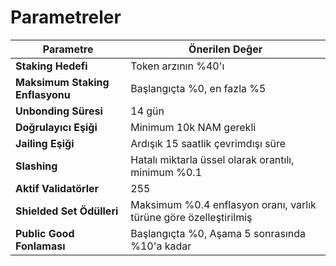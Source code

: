 # Parametreler

| Parametre                    | Önerilen Değer                              |
|------------------------------|---------------------------------------------|
| **Staking Hedefi**           | Token arzının %40'ı                         |
| **Maksimum Staking Enflasyonu**| Başlangıçta %0, en fazla %5                  |
| **Unbonding Süresi**         | 14 gün                                      |
| **Doğrulayıcı Eşiği**        | Minimum 10k NAM gerekli                     |
| **Jailing Eşiği**            | Ardışık 15 saatlik çevrimdışı süre          |
| **Slashing**                    | Hatalı miktarla üssel olarak orantılı, minimum %0.1 |
| **Aktif Validatörler**     | 255                                         |
| **Shielded Set Ödülleri**    | Maksimum %0.4 enflasyon oranı, varlık türüne göre özelleştirilmiş |
| **Public Good Fonlaması**   | Başlangıçta %0, Aşama 5 sonrasında %10'a kadar |

